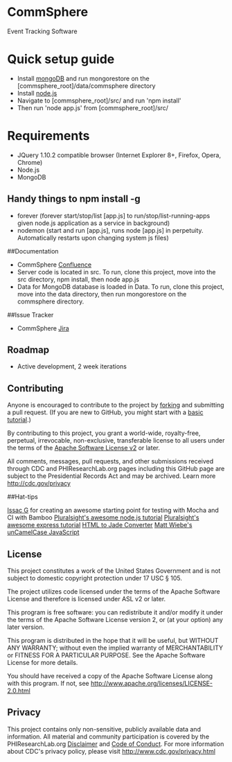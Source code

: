 CommSphere
======

Event Tracking Software

# Quick setup guide
* Install [mongoDB](https://www.mongodb.org/downloads) and run mongorestore on the [commsphere_root]/data/commsphere directory
* Install [node.js](https://nodejs.org/download/)
* Navigate to [commsphere_root]/src/ and run 'npm install'
* Then run 'node app.js' from [commsphere_root]/src/

# Requirements
* JQuery 1.10.2 compatible browser (Internet Explorer 8+, Firefox, Opera, Chrome)
* Node.js
* MongoDB


## Handy things to npm install -g
* forever (forever start/stop/list [app.js] to run/stop/list-running-apps given node.js application as a service in background)
* nodemon (start and run [app.js], runs node [app.js] in perpetuity.  Automatically restarts upon changing system js files)

##Documentation
* CommSphere [Confluence](http://code.phiresearchlab.org/confluence/display/COM/CommSphere)
* Server code is located in src.  To run, clone this project, move into the src directory, npm install, then node app.js
* Data for MongoDB database is loaded in Data.  To run, clone this project, move into the data directory, then run mongorestore on the commsphere directory.

##Issue Tracker
* CommSphere [Jira](https://code.phiresearchlab.org/jira/browse/CS/)

## Roadmap
* Active development, 2 week iterations

## Contributing
Anyone is encouraged to contribute to the project by [forking](https://help.github.com/articles/fork-a-repo) and submitting a pull request. (If you are new to GitHub, you might start with a [basic tutorial](https://help.github.com/articles/set-up-git).) 

By contributing to this project, you grant a world-wide, royalty-free, perpetual, irrevocable, non-exclusive, transferable license to all users under the terms of the [Apache Software License v2](http://www.apache.org/licenses/LICENSE-2.0.html) or later.

All comments, messages, pull requests, and other submissions received through CDC and PHIResearchLab.org pages including this GitHub page are subject to the Presidential Records Act and may be archived. Learn more http://cdc.gov/privacy

##Hat-tips

[Issac G](https://github.com/issacg/mocha-demo/) for creating an awesome starting point for testing with Mocha and CI with Bamboo
[Pluralsight's awesome node.js tutorial](http://pluralsight.com/training/courses/TableOfContents?courseName=building-angularjs-nodejs-apps-mean&highlight=) 
[Pluralsight's awesome express tutorial](http://pluralsight.com/training/courses/TableOfContents?courseName=expressjs&highlight=hadi-hariri_expressjs-m2*2!hadi-hariri_expressjs-m5*6#expressjs-m2)
[HTML to  Jade Converter](http://html2jade.aaron-powell.com/)
[Matt Wiebe's unCamelCase JavaScript](https://gist.github.com/mattwiebe/1005915)
## License

This project constitutes a work of the United States Government and is not subject to domestic copyright protection under 17 USC § 105.

The project utilizes code licensed under the terms of the Apache Software License and therefore is licensed under ASL v2 or later.

This program is free software: you can redistribute it and/or modify it under the terms of the Apache Software License version 2, or (at your option) any later version.

This program is distributed in the hope that it will be useful, but WITHOUT ANY WARRANTY; without even the implied warranty of MERCHANTABILITY or FITNESS FOR A PARTICULAR PURPOSE. See the Apache Software License for more details.

You should have received a copy of the Apache Software License along with this program. If not, see http://www.apache.org/licenses/LICENSE-2.0.html

## Privacy

This project contains only non-sensitive, publicly available data and information. All material and community participation is covered by the PHIResearchLab.org [Disclaimer](http://www.phiresearchlab.org/index.php?option=com_content&view=article&id=26&Itemid=15) and [Code of Conduct](http://www.phiresearchlab.org/index.php?option=com_content&view=article&id=27&Itemid=19). For more information about CDC's privacy policy, please visit http://www.cdc.gov/privacy.html
